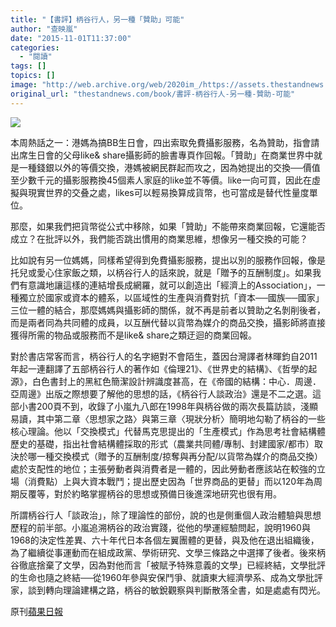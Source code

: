 ```yaml
---
title: "【書評】柄谷行人，另一種「贊助」可能"
author: "查映嵐"
date: "2015-11-01T11:37:00"
categories:
  - "閱讀"
tags: []
topics: []
image: "http://web.archive.org/web/2020im_/https://assets.thestandnews.com/media/photos/ku1_q0150.PNG"
original_url: "thestandnews.com/book/書評-柄谷行人-另一種-贊助-可能"
---
```

![](http://web.archive.org/web/2020im_/https://assets.thestandnews.com/media/photos/ku1_q0150.PNG)

本周熱話之一：港媽為搞BB生日會，四出索取免費攝影服務，名為贊助，指會請出席生日會的父母like& share攝影師的臉書專頁作回報。「贊助」在商業世界中就是一種錢銀以外的等價交換，港媽被網民群起而攻之，因為她提出的交換──價值至少數千元的攝影服務換45個素人家庭的like並不等價。like一向可買，因此在虛擬與現實世界的交叠之處，likes可以輕易換算成貨幣，也可當成是替代性量度單位。

那麼，如果我們把貨幣從公式中移除，如果「贊助」不能帶來商業回報，它還能否成立？在批評以外，我們能否跳出慣用的商業思維，想像另一種交換的可能？

比如說有另一位媽媽，同樣希望得到免費攝影服務，提出以別的服務作回報，像是托兒或愛心住家飯之類，以柄谷行人的話來說，就是「贈予的互酬制度」。如果我們有意識地讓這樣的連結增長成網羅，就可以創造出「經濟上的Association」，一種獨立於國家或資本的體系，以區域性的生產與消費對抗「資本──國族──國家」三位一體的結合，那麼媽媽與攝影師的關係，就不再是前者以贊助之名剝削後者，而是兩者同為共同體的成員，以互酬代替以貨幣為媒介的商品交換，攝影師將直接獲得所需的物品或服務而不是like& share之類迂迴的商業回報。

對於書店常客而言，柄谷行人的名字絕對不會陌生，蓋因台灣譯者林暉鈞自2011年起一連翻譯了五部柄谷行人的著作如《倫理21》、《世界史的結構》、《哲學的起源》，白色書封上的黑紅色簡潔設計辨識度甚高，在《帝國的結構：中心．周邊．亞周邊》出版之際想要了解他的思想的話，《柄谷行人談政治》還是不二之選。這部小書200頁不到，收錄了小嵐九八郎在1998年與柄谷做的兩次長篇訪談，淺顯易讀，其中第二章〈思想家之路〉與第三章〈現狀分析〉簡明地勾勒了柄谷的一些核心理論。他以「交換模式」代替馬克思提出的「生產模式」作為思考社會結構體歷史的基礎，指出社會結構體採取的形式（農業共同體/專制、封建國家/都市）取決於哪一種交換模式（贈予的互酬制度/掠奪與再分配/以貨幣為媒介的商品交換）處於支配性的地位；主張勞動者與消費者是一體的，因此勞動者應該站在較強的立場（消費點）上與大資本戰鬥；提出歷史因為「世界商品的更替」而以120年為周期反覆等，對於約略掌握柄谷的思想或預備日後進深地研究也很有用。

所謂柄谷行人「談政治」，除了理論性的部份，說的也是側重個人政治體驗與思想歷程的前半部。小嵐追溯柄谷的政治實踐，從他的學運經驗問起，說明1960與1968的決定性差異、六十年代日本各個左翼團體的更替，與及他在退出組織後，為了繼續從事運動而在組成政黨、學術研究、文學三條路之中選擇了後者。後來柄谷徹底捨棄了文學，因為對他而言「被賦予特殊意義的文學」已經終結，文學批評的生命也隨之終結──從1960年參與安保鬥爭、就讀東大經濟學系、成為文學批評家，談到轉向理論建構之路，柄谷的敏銳觀察與判斷散落全書，如是處處有閃光。

原刊[蘋果日報](http://web.archive.org/web/20210710113022/http://hk.apple.nextmedia.com/financeestate/art/20151101/19355270)